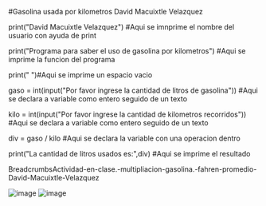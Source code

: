 #Gasolina usada por kilometros
David Macuixtle Velazquez

print("David Macuixtle Velazquez") #Aqui se imnprime el nombre del usuario con ayuda de print

print("Programa para saber el uso de gasolina por kilometros") #Aqui se imprime la funcion del programa

print(" ")#Aqui se imprime un espacio vacio

gaso = int(input("Por favor ingrese la cantidad de litros de gasolina"))  #Aqui se declara a variable como entero seguido de un texto

kilo = int(input("Por favor ingrese la cantidad de kilometros recorridos")) #Aqui se declara a variable como entero seguido de un texto

div = gaso / kilo #Aqui se declara la variable con una operacion dentro

print("La cantidad de litros usados es:",div) #Aqui se imprime el resultado

BreadcrumbsActividad-en-clase.-multipliacion-gasolina.-fahren-promedio-David-Macuixtle-Velazquez

![image](https://github.com/user-attachments/assets/54737863-3b78-4a4c-aea4-3173ab4ba662)
![image](https://github.com/user-attachments/assets/61e75fd7-c1c7-4bb6-b7f5-8e1b242821f0)


